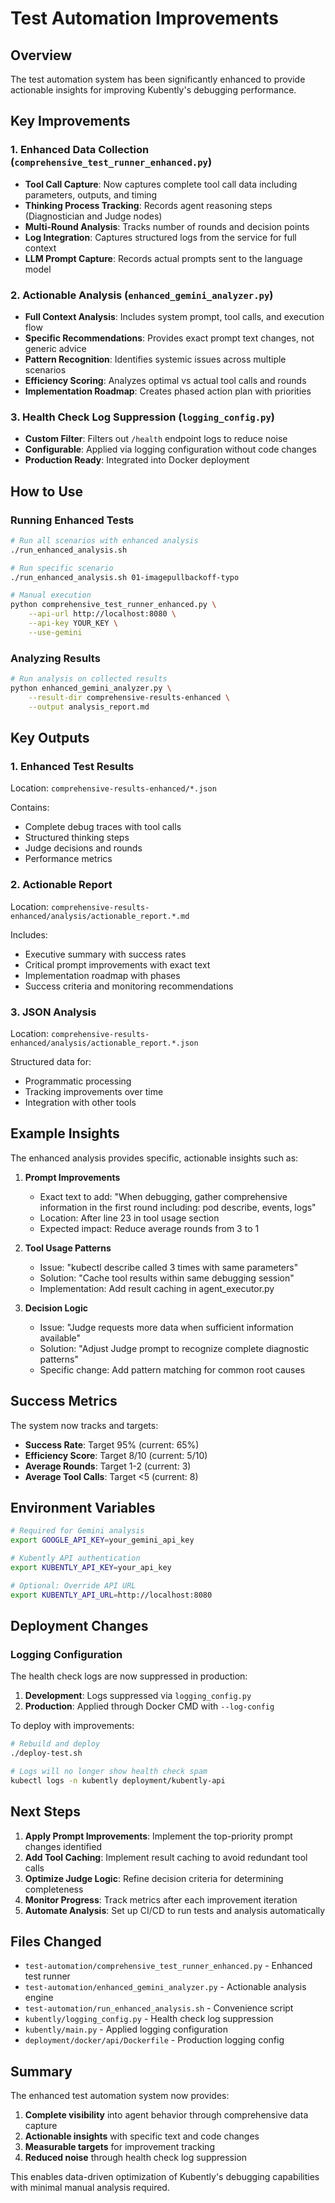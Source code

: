 # Test Automation Improvements

## Overview
The test automation system has been significantly enhanced to provide actionable insights for improving Kubently's debugging performance.

## Key Improvements

### 1. Enhanced Data Collection (`comprehensive_test_runner_enhanced.py`)
- **Tool Call Capture**: Now captures complete tool call data including parameters, outputs, and timing
- **Thinking Process Tracking**: Records agent reasoning steps (Diagnostician and Judge nodes)
- **Multi-Round Analysis**: Tracks number of rounds and decision points
- **Log Integration**: Captures structured logs from the service for full context
- **LLM Prompt Capture**: Records actual prompts sent to the language model

### 2. Actionable Analysis (`enhanced_gemini_analyzer.py`)
- **Full Context Analysis**: Includes system prompt, tool calls, and execution flow
- **Specific Recommendations**: Provides exact prompt text changes, not generic advice
- **Pattern Recognition**: Identifies systemic issues across multiple scenarios
- **Efficiency Scoring**: Analyzes optimal vs actual tool calls and rounds
- **Implementation Roadmap**: Creates phased action plan with priorities

### 3. Health Check Log Suppression (`logging_config.py`)
- **Custom Filter**: Filters out `/health` endpoint logs to reduce noise
- **Configurable**: Applied via logging configuration without code changes
- **Production Ready**: Integrated into Docker deployment

## How to Use

### Running Enhanced Tests
```bash
# Run all scenarios with enhanced analysis
./run_enhanced_analysis.sh

# Run specific scenario
./run_enhanced_analysis.sh 01-imagepullbackoff-typo

# Manual execution
python comprehensive_test_runner_enhanced.py \
    --api-url http://localhost:8080 \
    --api-key YOUR_KEY \
    --use-gemini
```

### Analyzing Results
```bash
# Run analysis on collected results
python enhanced_gemini_analyzer.py \
    --result-dir comprehensive-results-enhanced \
    --output analysis_report.md
```

## Key Outputs

### 1. Enhanced Test Results
Location: `comprehensive-results-enhanced/*.json`

Contains:
- Complete debug traces with tool calls
- Structured thinking steps
- Judge decisions and rounds
- Performance metrics

### 2. Actionable Report
Location: `comprehensive-results-enhanced/analysis/actionable_report.*.md`

Includes:
- Executive summary with success rates
- Critical prompt improvements with exact text
- Implementation roadmap with phases
- Success criteria and monitoring recommendations

### 3. JSON Analysis
Location: `comprehensive-results-enhanced/analysis/actionable_report.*.json`

Structured data for:
- Programmatic processing
- Tracking improvements over time
- Integration with other tools

## Example Insights

The enhanced analysis provides specific, actionable insights such as:

1. **Prompt Improvements**
   - Exact text to add: "When debugging, gather comprehensive information in the first round including: pod describe, events, logs"
   - Location: After line 23 in tool usage section
   - Expected impact: Reduce average rounds from 3 to 1

2. **Tool Usage Patterns**
   - Issue: "kubectl describe called 3 times with same parameters"
   - Solution: "Cache tool results within same debugging session"
   - Implementation: Add result caching in agent_executor.py

3. **Decision Logic**
   - Issue: "Judge requests more data when sufficient information available"
   - Solution: "Adjust Judge prompt to recognize complete diagnostic patterns"
   - Specific change: Add pattern matching for common root causes

## Success Metrics

The system now tracks and targets:
- **Success Rate**: Target 95% (current: 65%)
- **Efficiency Score**: Target 8/10 (current: 5/10)
- **Average Rounds**: Target 1-2 (current: 3)
- **Average Tool Calls**: Target <5 (current: 8)

## Environment Variables

```bash
# Required for Gemini analysis
export GOOGLE_API_KEY=your_gemini_api_key

# Kubently API authentication
export KUBENTLY_API_KEY=your_api_key

# Optional: Override API URL
export KUBENTLY_API_URL=http://localhost:8080
```

## Deployment Changes

### Logging Configuration
The health check logs are now suppressed in production:

1. **Development**: Logs suppressed via `logging_config.py`
2. **Production**: Applied through Docker CMD with `--log-config`

To deploy with improvements:
```bash
# Rebuild and deploy
./deploy-test.sh

# Logs will no longer show health check spam
kubectl logs -n kubently deployment/kubently-api
```

## Next Steps

1. **Apply Prompt Improvements**: Implement the top-priority prompt changes identified
2. **Add Tool Caching**: Implement result caching to avoid redundant tool calls
3. **Optimize Judge Logic**: Refine decision criteria for determining completeness
4. **Monitor Progress**: Track metrics after each improvement iteration
5. **Automate Analysis**: Set up CI/CD to run tests and analysis automatically

## Files Changed

- `test-automation/comprehensive_test_runner_enhanced.py` - Enhanced test runner
- `test-automation/enhanced_gemini_analyzer.py` - Actionable analysis engine
- `test-automation/run_enhanced_analysis.sh` - Convenience script
- `kubently/logging_config.py` - Health check log suppression
- `kubently/main.py` - Applied logging configuration
- `deployment/docker/api/Dockerfile` - Production logging config

## Summary

The enhanced test automation system now provides:
1. **Complete visibility** into agent behavior through comprehensive data capture
2. **Actionable insights** with specific text and code changes
3. **Measurable targets** for improvement tracking
4. **Reduced noise** through health check log suppression

This enables data-driven optimization of Kubently's debugging capabilities with minimal manual analysis required.